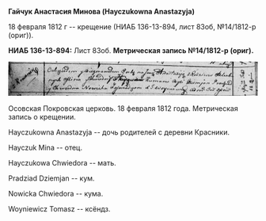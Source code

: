 **Гайчук Анастасия Минова (Hayczukowna Anastazyja)**

18 февраля 1812 г -- крещение (НИАБ 136-13-894, лист 83об, №14/1812-р
(ориг)).

**НИАБ 136-13-894:** Лист 83об. **Метрическая запись №14/1812-р
(ориг).**

![](./media/df06169f2d83feb25a299782db9fdc77fe148945.png)

Осовская Покровская церковь. 18 февраля 1812 года. Метрическая запись о
крещении.

Hayczukowna Anastazyja -- дочь родителей с деревни Красники.

Hayczuk Mina -- отец.

Hayczukowa Chwiedora -- мать.

Pradziad Dziemjan -- кум.

Nowicka Chwiedora -- кума.

Woyniewicz Tomasz -- ксёндз.
